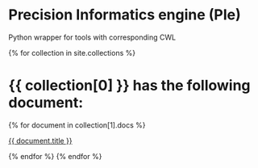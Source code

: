 # Precision Informatics engine (PIe)
Python wrapper for tools with corresponding CWL

{% for collection in site.collections %}
<h1>{{ collection[0] }} has the following document:</h1>
    {% for document in collection[1].docs %}
        <p><a href="{{ document.relative_path }}">{{ document.title }}</a></p>
    {% endfor %}
{% endfor %}
